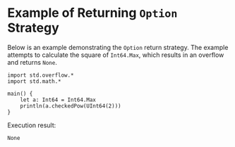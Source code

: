 # Example of Returning `Option` Strategy

Below is an example demonstrating the `Option` return strategy. The example attempts to calculate the square of `Int64.Max`, which results in an overflow and returns `None`.

<!-- verify -->

```cangjie
import std.overflow.*
import std.math.*

main() {
    let a: Int64 = Int64.Max
    println(a.checkedPow(UInt64(2)))
}
```

Execution result:

```text
None
```
